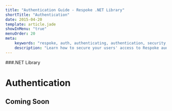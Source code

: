```yaml
---
title: "Authentication Guide - Respoke .NET Library"
shortTitle: "Authentication"
date: 2015-04-20
template: article.jade
showInMenu: "true"
menuOrder: 20
meta:
    keywords: "respoke, auth, authenticating, authentication, security, token"
    description: "Learn how to secure your users' access to Respoke audio, video, text and data channels."
---
```


###.NET Library
# Authentication

## Coming Soon